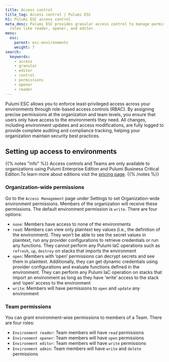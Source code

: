 ```yaml
---
title: Access control
title_tag: Access control | Pulumi ESC
h1: Pulumi ESC access control
meta_desc: Pulumi ESC provides granular access control to manage permissions with
  roles like reader, opener, and editor.
menu:
  esc:
    parent: esc-environments
    weight: 7
search:
  keywords:
    - access
    - granular
    - editor
    - control
    - permissions
    - opener
    - reader
---
```


Pulumi ESC allows you to enforce least-privileged access across your environments through role-based access controls (RBAC). By assigning precise permissions at the organization and team levels, you ensure that users only have access to the environments they need. All changes, including environment updates and access modifications, are fully logged to provide complete auditing and compliance tracking, helping your organization maintain security best practices.

## Setting up access to environments

{{% notes "info" %}}
Access controls and Teams are only available to organizations using Pulumi Enterprise Edition and Pulumi Business Critical Edition.To learn more about editions visit the [pricing page](/pricing/).
{{% /notes %}}

### Organization-wide permissions

Go to the `Access Management` page under Settings to set Organization-wide environment permissions. Members of the organization will receive these permissions. The default environment permission is `write`. There are four options:

* `none`: Members have access to none of the environments
* `read`: Members can view only plaintext key values (i.e., the definition of the environment). They won’t be able to see the secret values in plaintext, run any provider configurations to retrieve credentials or run any functions. They cannot perform any Pulumi IaC operations such as `refresh`, `up`, `destroy` on stacks that imports the environment
* `open`: Members with ‘open’ permissions can decrypt secrets and see them in plaintext. Additionally, they can get dynamic credentials using provider configurations and evaluate functions defined in the environment. They can perform any Pulumi IaC operation on stacks that import an environment as long as they have ‘write’ access to the stack and ‘open’ access to the environment
* `write`: Members will have permissions to `open` and `update` any environment

### Team permissions

You can grant environment-wise permissions to members of a Team. There are four roles:

* `Environment reader`: Team members will have `read` permissions
* `Environment opener`: Team members will have `open` permissions
* `Environment editor`: Team members will have `write` permissions
* `Environment admin`: Team members will have `write` and `delete` permissions
